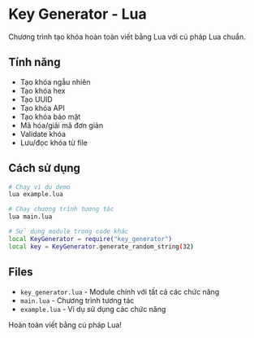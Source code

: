 # Key Generator - Lua

Chương trình tạo khóa hoàn toàn viết bằng Lua với cú pháp Lua chuẩn.

## Tính năng

- Tạo khóa ngẫu nhiên
- Tạo khóa hex
- Tạo UUID
- Tạo khóa API
- Tạo khóa bảo mật
- Mã hóa/giải mã đơn giản
- Validate khóa
- Lưu/đọc khóa từ file

## Cách sử dụng

```bash
# Chạy ví dụ demo
lua example.lua

# Chạy chương trình tương tác
lua main.lua

# Sử dụng module trong code khác
local KeyGenerator = require("key_generator")
local key = KeyGenerator.generate_random_string(32)
```

## Files

- `key_generator.lua` - Module chính với tất cả các chức năng
- `main.lua` - Chương trình tương tác
- `example.lua` - Ví dụ sử dụng các chức năng

Hoàn toàn viết bằng cú pháp Lua!
